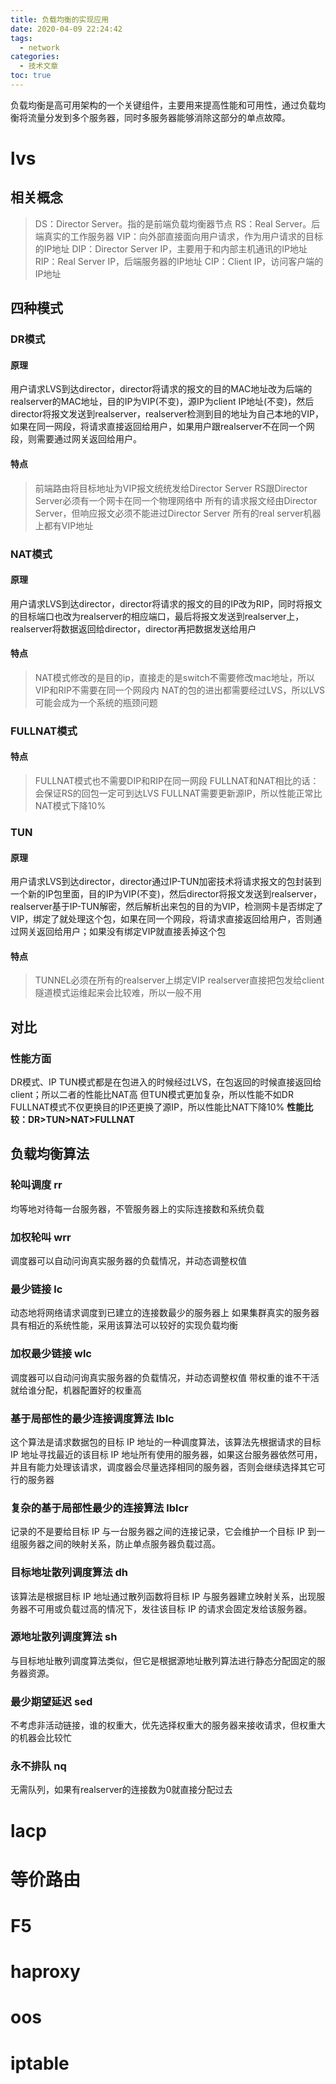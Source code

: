 ```yaml
---
title: 负载均衡的实现应用
date: 2020-04-09 22:24:42
tags:
  - network
categories:
  - 技术文章
toc: true
---
```


负载均衡是高可用架构的一个关键组件，主要用来提高性能和可用性，通过负载均衡将流量分发到多个服务器，同时多服务器能够消除这部分的单点故障。

<!--more-->

# lvs

## 相关概念

> DS：Director Server。指的是前端负载均衡器节点
> RS：Real Server。后端真实的工作服务器
> VIP：向外部直接面向用户请求，作为用户请求的目标的IP地址
> DIP：Director Server IP，主要用于和内部主机通讯的IP地址
> RIP：Real Server IP，后端服务器的IP地址
> CIP：Client IP，访问客户端的IP地址

## 四种模式

### DR模式

#### 原理

用户请求LVS到达director，director将请求的报文的目的MAC地址改为后端的realserver的MAC地址，目的IP为VIP(不变)，源IP为client IP地址(不变)，然后director将报文发送到realserver，realserver检测到目的地址为自己本地的VIP，如果在同一网段，将请求直接返回给用户，如果用户跟realserver不在同一个网段，则需要通过网关返回给用户。

#### 特点

> 前端路由将目标地址为VIP报文统统发给Director Server
> RS跟Director Server必须有一个网卡在同一个物理网络中
> 所有的请求报文经由Director Server，但响应报文必须不能进过Director Server
> 所有的real server机器上都有VIP地址

### NAT模式

#### 原理

用户请求LVS到达director，director将请求的报文的目的IP改为RIP，同时将报文的目标端口也改为realserver的相应端口，最后将报文发送到realserver上，realserver将数据返回给director，director再把数据发送给用户

#### 特点

> NAT模式修改的是目的ip，直接走的是switch不需要修改mac地址，所以VIP和RIP不需要在同一个网段内
> NAT的包的进出都需要经过LVS，所以LVS可能会成为一个系统的瓶颈问题

### FULLNAT模式

#### 特点

> FULLNAT模式也不需要DIP和RIP在同一网段
> FULLNAT和NAT相比的话：会保证RS的回包一定可到达LVS
> FULLNAT需要更新源IP，所以性能正常比NAT模式下降10%

### TUN

#### 原理

用户请求LVS到达director，director通过IP-TUN加密技术将请求报文的包封装到一个新的IP包里面，目的IP为VIP(不变)，然后director将报文发送到realserver，realserver基于IP-TUN解密，然后解析出来包的目的为VIP，检测网卡是否绑定了VIP，绑定了就处理这个包，如果在同一个网段，将请求直接返回给用户，否则通过网关返回给用户；如果没有绑定VIP就直接丢掉这个包

#### 特点

> TUNNEL必须在所有的realserver上绑定VIP
> realserver直接把包发给client
> 隧道模式运维起来会比较难，所以一般不用

## 对比

### 性能方面
DR模式、IP TUN模式都是在包进入的时候经过LVS，在包返回的时候直接返回给client；所以二者的性能比NAT高
但TUN模式更加复杂，所以性能不如DR
FULLNAT模式不仅更换目的IP还更换了源IP，所以性能比NAT下降10%
**性能比较：DR>TUN>NAT>FULLNAT**

## 负载均衡算法

### 轮叫调度 rr

均等地对待每一台服务器，不管服务器上的实际连接数和系统负载

### 加权轮叫 wrr

调度器可以自动问询真实服务器的负载情况，并动态调整权值

### 最少链接 lc

动态地将网络请求调度到已建立的连接数最少的服务器上
如果集群真实的服务器具有相近的系统性能，采用该算法可以较好的实现负载均衡

### 加权最少链接 wlc

调度器可以自动问询真实服务器的负载情况，并动态调整权值
带权重的谁不干活就给谁分配，机器配置好的权重高

### 基于局部性的最少连接调度算法 lblc

这个算法是请求数据包的目标 IP 地址的一种调度算法，该算法先根据请求的目标 IP 地址寻找最近的该目标 IP 地址所有使用的服务器，如果这台服务器依然可用，并且有能力处理该请求，调度器会尽量选择相同的服务器，否则会继续选择其它可行的服务器

### 复杂的基于局部性最少的连接算法 lblcr

记录的不是要给目标 IP 与一台服务器之间的连接记录，它会维护一个目标 IP 到一组服务器之间的映射关系，防止单点服务器负载过高。

### 目标地址散列调度算法 dh

该算法是根据目标 IP 地址通过散列函数将目标 IP 与服务器建立映射关系，出现服务器不可用或负载过高的情况下，发往该目标 IP 的请求会固定发给该服务器。

### 源地址散列调度算法 sh

与目标地址散列调度算法类似，但它是根据源地址散列算法进行静态分配固定的服务器资源。

### 最少期望延迟 sed

不考虑非活动链接，谁的权重大，优先选择权重大的服务器来接收请求，但权重大的机器会比较忙

### 永不排队 nq

无需队列，如果有realserver的连接数为0就直接分配过去

# lacp

# 等价路由

# F5

# haproxy

# oos

# iptable
